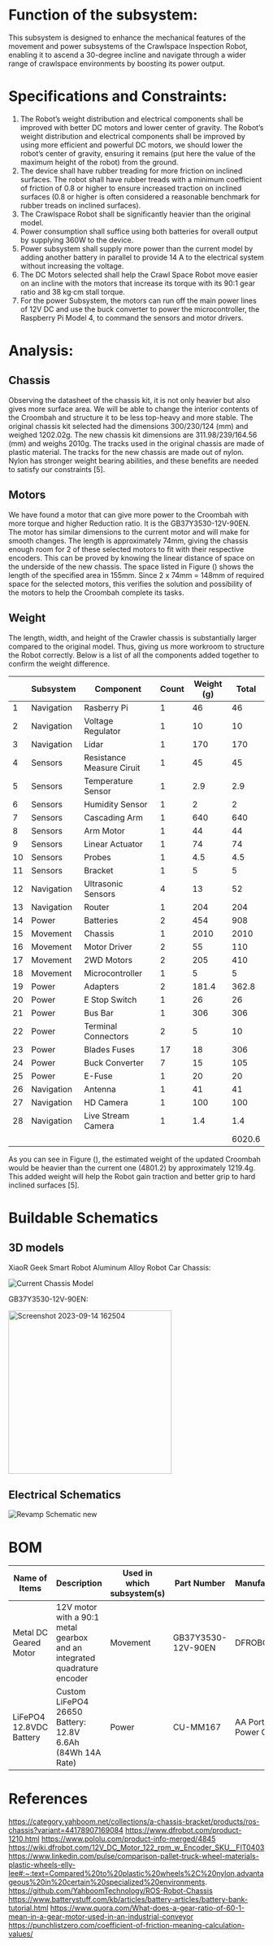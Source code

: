 # Function of the subsystem:

This subsystem is designed to enhance the mechanical features of the movement and power subsystems of the Crawlspace Inspection Robot, enabling it to ascend a 30-degree incline and navigate through a wider range of crawlspace environments by boosting its power output.

# Specifications and Constraints:

1. The Robot’s weight distribution and electrical components shall be improved with better DC motors and lower center of gravity. The Robot’s weight distribution and electrical components shall be improved by using more efficient and powerful DC motors, we should lower the robot’s center of gravity, ensuring it remains (put here the value of the maximum height of the robot) from the ground. 
2. The device shall have rubber treading for more friction on inclined surfaces. The robot shall have rubber treads with a minimum coefficient of friction of 0.8 or higher to ensure increased traction on inclined surfaces (0.8 or higher is often considered a reasonable benchmark for rubber treads on inclined surfaces).
3. The Crawlspace Robot shall be significantly heavier than the original model.
4. Power consumption shall suffice using both batteries for overall output by supplying 360W to the device.
5. Power subsystem shall supply more power than the current model by adding another battery in parallel to provide 14 A to the electrical system without increasing the voltage.
6. The DC Motors selected shall help the Crawl Space Robot move easier on an incline with the motors that increase its torque with its 90:1 gear ratio and 38 kg⋅cm stall torque.
7. For the power Subsystem, the motors can run off the main power lines of 12V DC and use the buck converter to power the microcontroller, the Raspberry Pi Model 4, to command the sensors and motor drivers.


# Analysis: 

## Chassis
Observing the datasheet of the chassis kit, it is not only heavier but also gives more surface area. We will be able to change the interior contents of the Croombah and structure it to be less top-heavy and more stable. The original chassis kit selected had the dimensions 300/230/124 (mm) and weighed 1202.02g. The new chassis kit dimensions are 311.98/239/164.56 (mm) and weighs 2010g. The tracks used in the original chassis are made of plastic material. The tracks for the new chassis are made out of nylon. Nylon has stronger weight bearing abilities, and these benefits are needed to satisfy our constraints [5].

## Motors
We have found a motor that can give more power to the Croombah with more torque and higher Reduction ratio. It is the GB37Y3530-12V-90EN. The motor has similar dimensions to the current motor and will make for smooth changes. The length is approximately 74mm, giving the chassis enough room for 2 of these selected motors to fit with their respective encoders. This can be proved by knowing the linear distance of space on the underside of the new chassis. The space listed in Figure () shows the length of the specified area in 155mm. Since 2 x 74mm = 148mm of required space for the selected motors, this verifies the solution and possibility of the motors to help the Croombah complete its tasks.

## Weight
The length, width, and height of the Crawler chassis is substantially larger compared to the original model. Thus, giving us more workroom to structure the Robot correctly. Below is a list of all the components added together to confirm the weight difference. 

|    | Subsystem  | Component                 | Count | Weight (g) | Total  |
|----|------------|---------------------------|-------|------------|--------|
| 1  | Navigation | Rasberry Pi               | 1     | 46         | 46     |
| 2  | Navigation | Voltage Regulator         | 1     | 10         | 10     |
| 3  | Navigation | Lidar                     | 1     | 170        | 170    |
| 4  | Sensors    | Resistance Measure Ciruit | 1     | 45         | 45     |
| 5  | Sensors    | Temperature Sensor        | 1     | 2.9        | 2.9    |
| 6  | Sensors    | Humidity Sensor           | 1     | 2          | 2      |
| 7  | Sensors    | Cascading Arm             | 1     | 640        | 640    |
| 8  | Sensors    | Arm Motor                 | 1     | 44         | 44     |
| 9  | Sensors    | Linear Actuator           | 1     | 74         | 74     |
| 10 | Sensors    | Probes                    | 1     | 4.5        | 4.5    |
| 11 | Sensors    | Bracket                   | 1     | 5          | 5      |
| 12 | Navigation | Ultrasonic Sensors        | 4     | 13         | 52     |
| 13 | Navigation | Router                    | 1     | 204        | 204    |
| 14 | Power      | Batteries                 | 2     | 454        | 908    |
| 15 | Movement   | Chassis                   | 1     | 2010       | 2010   |
| 16 | Movement   | Motor Driver              | 2     | 55         | 110    |
| 17 | Movement   | 2WD Motors                | 2     | 205        | 410    |
| 18 | Movement   | Microcontroller           | 1     | 5          | 5      |
| 19 | Power      | Adapters                  | 2     | 181.4      | 362.8  |
| 20 | Power      | E Stop Switch             | 1     | 26         | 26     |
| 21 | Power      | Bus Bar                   | 1     | 306        | 306    |
| 22 | Power      | Terminal Connectors       | 2     | 5          | 10     |
| 23 | Power      | Blades Fuses              | 17    | 18         | 306    |
| 24 | Power      | Buck Converter            | 7     | 15         | 105    |
| 25 | Power      | E-Fuse                    | 1     | 20         | 20     |
| 26 | Navigation | Antenna                   | 1     | 41         | 41     |
| 27 | Navigation | HD Camera                 | 1     | 100        | 100    |
| 28 | Navigation | Live Stream Camera        | 1     | 1.4        | 1.4    |
|    |            |                           |       |            | 6020.6 |

As you can see in Figure (), the estimated weight of the updated Croombah would be heavier than the current one (4801.2) by approximately 1219.4g. This added weight will help the Robot gain traction and better grip to hard inclined surfaces [5].



# Buildable Schematics

## 3D models
XiaoR Geek Smart Robot Aluminum Alloy Robot Car Chassis:

![Current Chassis Model](https://github.com/JoshuaEgwuatu/Fall-2023-Autonomous-Crawlspace-Inspection-Robot/assets/118767661/798db94e-cbcf-48c2-9256-b24a9b1e4bde)


GB37Y3530-12V-90EN:

<img width="321" alt="Screenshot 2023-09-14 162504" src="https://github.com/JoshuaEgwuatu/Fall-2023-Autonomous-Crawlspace-Inspection-Robot/assets/110966922/e13f399a-716e-445b-a78a-508adccdb38b">


## Electrical Schematics

![Revamp Schematic new](https://github.com/JoshuaEgwuatu/Fall-2023-Autonomous-Crawlspace-Inspection-Robot/assets/118767661/d00299d3-a35d-4eed-b7df-32f29bd9bc50)



# BOM

|Name of Items          |Description                                                             |Used in which subsystem(s)|Part Number       |Manufacturer           |Quantity  |Price  |Total  |
|-----------------------|------------------------------------------------------------------------|--------------------------|------------------|-----------------------|----------|-------|-------|
|Metal DC Geared Motor  |12V motor with a 90:1 metal gearbox and an integrated quadrature encoder|Movement                  |GB37Y3530-12V-90EN|DFROBOT                |1         |$29.00 |$29.00 |
|LiFePO4 12.8VDC Battery|Custom LiFePO4 26650 Battery: 12.8V 6.6Ah (84Wh 14A Rate)               |Power                     |CU-MM167          |AA Portable Power Corp.|1         |$98.95 |$127.95|



# References
https://category.yahboom.net/collections/a-chassis-bracket/products/ros-chassis?variant=44178907169084
https://www.dfrobot.com/product-1210.html
https://www.pololu.com/product-info-merged/4845
https://wiki.dfrobot.com/12V_DC_Motor_122_rpm_w_Encoder_SKU__FIT0403
https://www.linkedin.com/pulse/comparison-pallet-truck-wheel-materials-plastic-wheels-elly-lee#:~:text=Compared%20to%20plastic%20wheels%2C%20nylon,advantageous%20in%20certain%20specialized%20environments.
https://github.com/YahboomTechnology/ROS-Robot-Chassis
https://www.batterystuff.com/kb/articles/battery-articles/battery-bank-tutorial.html
https://www.quora.com/What-does-a-gear-ratio-of-60-1-mean-in-a-gear-motor-used-in-an-industrial-conveyor 
https://punchlistzero.com/coefficient-of-friction-meaning-calculation-values/ 

